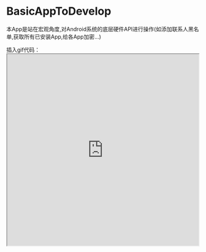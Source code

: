 # BasicAppToDevelop
本App是站在宏观角度,对Android系统的底层硬件API进行操作(如添加联系人黑名单,获取所有已安装App,给各App加密...)

插入gif代码：<iframe height=500 width=500 src="http://ww4.sinaimg.cn/mw690/e75a115bgw1f3rrbzv1m8g209v0diqv7.gif">
